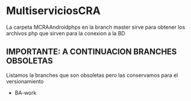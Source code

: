 # MultiserviciosCRA
La carpeta MCRAAndroidphps en la branch master sirve para obtener los archivos php que sirven para la conexion a la BD
## IMPORTANTE: A CONTINUACION BRANCHES OBSOLETAS 
Listamos la branches que son obsoletas pero las conservamos para el versionamiento
- BA-work
